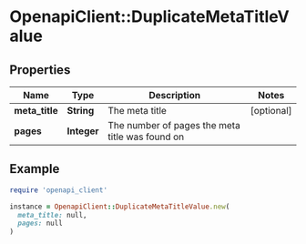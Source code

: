 # OpenapiClient::DuplicateMetaTitleValue

## Properties

| Name | Type | Description | Notes |
| ---- | ---- | ----------- | ----- |
| **meta_title** | **String** | The meta title | [optional] |
| **pages** | **Integer** | The number of pages the meta title was found on |  |

## Example

```ruby
require 'openapi_client'

instance = OpenapiClient::DuplicateMetaTitleValue.new(
  meta_title: null,
  pages: null
)
```

